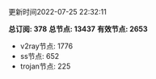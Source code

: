 更新时间2022-07-25 22:32:11

**总订阅: 378**
**总节点: 13437**
**有效节点: 2653**
- v2ray节点: 1776
- ss节点: 652
- trojan节点: 225
